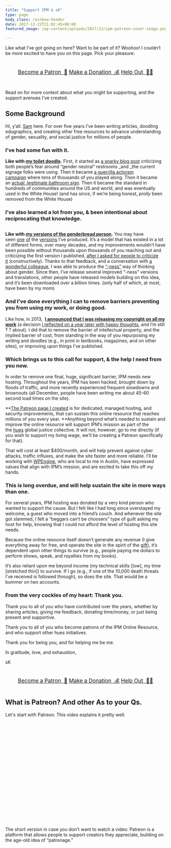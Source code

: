 ```yaml
---
title: "Support IPM & sK"
type: page
body_class: rainbow-header
date: 2017-12-22T21:02:45+00:00
featured_image: /wp-content/uploads/2017/12/ipm-patreon-cover-image.png

---
```

Like what I&#8217;ve got going on here? Want to be part of it? Woohoo! I couldn&#8217;t be more excited to have you on this page. Pick your pleasure:

<div class="button-stack" style="margin: 4vw auto; text-align: center; font-size: 1.2em;">
  <a class="button" href="/patronize/">Become a Patron &nbsp;🙌</a> <a class="button" href="/donate/">Make a Donation &nbsp;💰</a> <a class="button" href="/help/">Help Out &nbsp;🙋‍♀️</a>
</div>

Read on for more context about what you might be supporting, and the support avenues I've created.
## Some Background

Hi, y&#8217;all.&nbsp;[Sam][1]&nbsp;here. For over five years I&#8217;ve been writing articles, doodling edugraphics, and creating other free resources to advance understanding of gender, sexuality, and social justice for millions of people.

### I&#8217;ve had some fun with it.

**Like with&nbsp;[my toilet doodle][2].**&nbsp;First, it started as&nbsp;<a href="/2014/04/gender-neutral-bathroom-sign/#sthash.qAKYoTjA.dpbs" target="_blank" rel="noopener">a snarky blog post</a>&nbsp;criticizing both people&#8217;s fear around &#8220;gender neutral&#8221; restrooms&nbsp;_and&nbsp;_the current signage folks were using. Then it became&nbsp;<a href="/2014/04/printable-gender-neutral-bathroom-sign-guerilla-project/#sthash.LhfgpXRn.dpbs" target="_blank" rel="noopener">a guerrilla activism campaign</a>&nbsp;where tens of thousands of you played along. Then it became an&nbsp;<a href="/2014/07/how-the-gender-neutral-bathroom-sign-i-made-is-being-manufactured-and-donated-to-colleges/#sthash.N2qVJSK0.7t0dJR5M.dpbs" target="_blank" rel="noopener">actual, legitimate bathroom sign</a>. Then it became the standard in hundreds of communities around the US and world, and was eventually used in the White House! (and has since, if we&#8217;re being honest,&nbsp;_prolly_&nbsp;been removed from the White House)

### I&#8217;ve also learned a lot from you, & been intentional about reciprocating that knowledge.

<div class="wp-block-image">
  <figure class="alignright"><img class="lazy-load" data-src="https://guidetogender.com/img/from-binary-to-ness.jpg" alt="" /></figure>
</div>

**Like with&nbsp;**<a href="/genderbread-person/" target="_blank" rel="noopener"><strong>my versions of the genderbread person</strong></a>**.**&nbsp;You may have seen&nbsp;<a href="/2012/01/the-genderbread-person/" target="_blank" rel="noopener">one</a>&nbsp;[of][3]&nbsp;the&nbsp;<a href="/2015/03/the-genderbread-person-v3/" target="_blank" rel="noopener">versions</a>&nbsp;I&#8217;ve produced. It&#8217;s a model that has existed in a lot of different forms, over many decades, and my improvements wouldn&#8217;t have been possible without thousands upon thousands of you reaching out and criticizing&nbsp;the first version I published,&nbsp;<a href="/2012/02/improving-the-genderbread-person-i-need-your-help/#sthash.hIERfyms.dpbs" target="_blank" rel="noopener">after I asked for people to criticize it</a>&nbsp;(constructively). Thanks to that feedback, and a conversation with&nbsp;<a href="http://karenrayne.com/" target="_blank" rel="noopener">a wonderful colleague</a>, I was able to produce the&nbsp;<a href="/2012/03/the-genderbread-person-v2-0/#sthash.gq7XvTlP.XazhW2ij.dpbs" target="_blank" rel="noopener">&#8220;-ness&#8221;</a>&nbsp;way of thinking about gender. Since then, I&#8217;ve release several improved &#8220;-ness&#8221; versions and translations, other people have released models building on this idea, and it&#8217;s been downloaded over a billion times. (only half of which, at most, have been by my mom)

### And I&#8217;ve done everything I can to remove barriers preventing you from using my work, or doing good.

Like how, in 2013,&nbsp;&nbsp;<a href="/2013/11/uncopyright/#sthash.8JLOPgb3.dpbs" target="_blank" rel="noopener"><strong>I announced that I was releasing my copyright on all my work</strong></a>&nbsp;(a decision&nbsp;<a href="/2014/12/uncopyright-reflection/" target="_blank" rel="noopener">I reflected on a year later with happy thoughts</a>, and I&#8217;m still ? ? about). I did that to remove the barrier of intellectual property, and the implied barrier of cost, from standing in the way of you repurposing my writing and doodles (e.g., in print in textbooks, magazines, and on other sites), or improving upon things I&#8217;ve published.

### Which brings us to this call for support, & the help I need from you now.

In order to remove one final, huge, significant barrier, IPM needs new hosting. Throughout the years, IPM has been hacked, brought down by floods of traffic, and more recently experienced frequent slowdowns and brownouts (all December, people have been writing me about 45-60 second load times on the site).

**[The Patreon page I created][4] is for dedicated, managed hosting, and security improvements, that can sustain this online resource that reaches millions of you every year.&nbsp;**Anything beyond what&#8217;s needed to sustain and improve the online resource will support IPM&#8217;s mission as part of the the&nbsp;<a href="http://hues.xyz/" target="_blank" rel="noopener">hues</a>&nbsp;global justice collective. It will not, however, go to me directly (if you wish to support my living wage, we&#8217;ll be creating a Patreon specifically for that).

That will cost at least $400/month, and will help prevent against cyber attacks, traffic influxes, and make the site faster and more reliable. I&#8217;ll be working with&nbsp;<a href="https://wpengine.com/" target="_blank" rel="noopener">WPEngine</a>, who are local to me in Austin, have expressed values that align with IPM&#8217;s mission, and are excited to take this off my hands.

### This is long overdue, and will help sustain the site in more ways than one.

For several years, IPM hosting was donated by a very kind person who wanted to support the cause. But I felt like I had long since overstayed my welcome, a guest who moved into a friend&#8217;s couch. And whenever the site got slammed, I felt a &#8220;beggars can&#8217;t be choosers&#8221; type of guilt asking my host for help, knowing that I could not afford the level of hosting this site needs.

Because the online resource itself doesn&#8217;t generate any revenue (I give everything away for free, and operate the site in the spirit of the&nbsp;[gift][6]), it&#8217;s dependent upon other things to survive (e.g., people paying me dollars to perform shows, speak, and royalties from my books).

It&#8217;s also reliant upon me beyond income (my technical skills [low], my time [stretched thin]) to survive. If I go (e.g., if one of the 10,000 death threats I've received is followed through), so does the site. That would be a bummer on two accounts.

### From the very cockles of my heart: Thank you.

Thank you to all of you who have contributed over the years, whether by sharing articles, giving me feedback, donating time/money, or just being present and supportive.

Thank you to all of you who become patrons of the IPM Online Resource, and who support other hues initiatives.

Thank you for being you, and for helping me be me.

In gratitude, love, and exhaustion,

sK

<div class="button-stack" style="margin: 4vw auto; text-align: center; font-size: 1.2em;">
  <a class="button" href="/patronize/">Become a Patron &nbsp;🙌</a> <a class="button" href="/donate/">Make a Donation &nbsp;💰</a> <a class="button" href="/help/">Help Out &nbsp;🙋‍♀️</a>
</div>

## What is Patreon? And other As to your Qs.

Let's start with Patreon. This video explains it pretty well: 

<div class="youtube">
  <figure><iframe class="lazy-load" data-src="https://www.youtube.com/embed/rwvUjAv6pxg" width="560" height="315" frameborder="0" allowfullscreen="allowfullscreen" data-mce-fragment="1"></iframe></figure>
</div>

The short version in case you don't want to watch a video: Patreon is a platform that allows people to support creators they appreciate, building on the age-old idea of &#8220;patronage.&#8221;

 [1]: /about/about-sam-killermann/
 [2]: /wp-content/uploads/2014/04/Gender-Neutral-Toilet-Sign.pdf
 [3]: /2012/03/the-genderbread-person-v2-0/#sthash.nOkF12Lr.dpbs
 [4]: https://www.patreon.com/itspronouncedmetrosexual
 [6]: https://en.wikipedia.org/wiki/Gift_economy